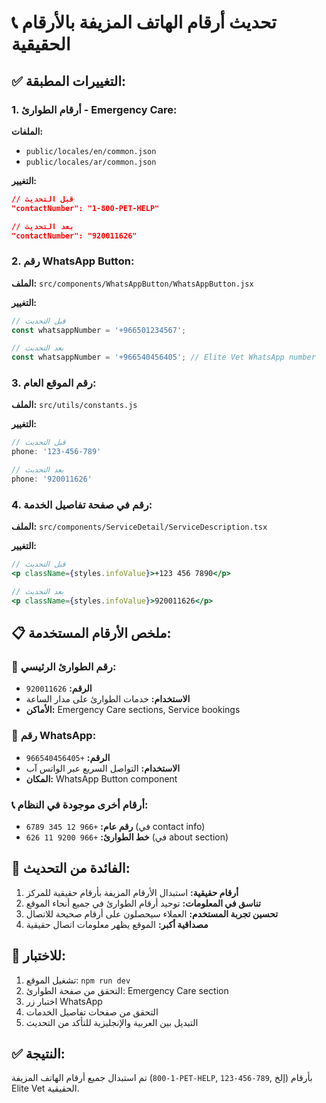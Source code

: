 # 📞 تحديث أرقام الهاتف المزيفة بالأرقام الحقيقية

## ✅ التغييرات المطبقة:

### 1. أرقام الطوارئ - Emergency Care:
**الملفات:** 
- `public/locales/en/common.json`
- `public/locales/ar/common.json`

**التغيير:**
```json
// قبل التحديث
"contactNumber": "1-800-PET-HELP"

// بعد التحديث  
"contactNumber": "920011626"
```

### 2. رقم WhatsApp Button:
**الملف:** `src/components/WhatsAppButton/WhatsAppButton.jsx`

**التغيير:**
```jsx
// قبل التحديث
const whatsappNumber = '+966501234567';

// بعد التحديث
const whatsappNumber = '+966540456405'; // Elite Vet WhatsApp number
```

### 3. رقم الموقع العام:
**الملف:** `src/utils/constants.js`

**التغيير:**
```js
// قبل التحديث
phone: '123-456-789'

// بعد التحديث
phone: '920011626'
```

### 4. رقم في صفحة تفاصيل الخدمة:
**الملف:** `src/components/ServiceDetail/ServiceDescription.tsx`

**التغيير:**
```jsx
// قبل التحديث
<p className={styles.infoValue}>+123 456 7890</p>

// بعد التحديث
<p className={styles.infoValue}>920011626</p>
```

## 📋 ملخص الأرقام المستخدمة:

### 🚨 رقم الطوارئ الرئيسي:
- **الرقم:** `920011626`
- **الاستخدام:** خدمات الطوارئ على مدار الساعة
- **الأماكن:** Emergency Care sections, Service bookings

### 📱 رقم WhatsApp:
- **الرقم:** `+966540456405`
- **الاستخدام:** التواصل السريع عبر الواتس آب
- **المكان:** WhatsApp Button component

### 📞 أرقام أخرى موجودة في النظام:
- **رقم عام:** `+966 12 345 6789` (في contact info)
- **خط الطوارئ:** `+966 9200 11 626` (في about section)

## 🎯 الفائدة من التحديث:
1. **أرقام حقيقية:** استبدال الأرقام المزيفة بأرقام حقيقية للمركز
2. **تناسق في المعلومات:** توحيد أرقام الطوارئ في جميع أنحاء الموقع
3. **تحسين تجربة المستخدم:** العملاء سيحصلون على أرقام صحيحة للاتصال
4. **مصداقية أكبر:** الموقع يظهر معلومات اتصال حقيقية

## 🚀 للاختبار:
1. تشغيل الموقع: `npm run dev`
2. التحقق من صفحة الطوارئ: Emergency Care section
3. اختبار زر WhatsApp
4. التحقق من صفحات تفاصيل الخدمات
5. التبديل بين العربية والإنجليزية للتأكد من التحديث

## ✅ النتيجة:
تم استبدال جميع أرقام الهاتف المزيفة (`1-800-PET-HELP`, `123-456-789`, إلخ) بأرقام Elite Vet الحقيقية.
